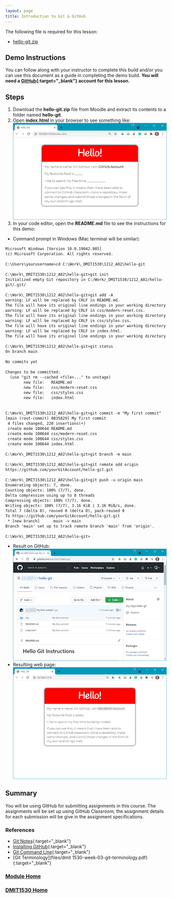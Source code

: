 ```yaml
---
layout: page
title: Introduction to Git & GitHub
---
```


The following file is required for this lesson:
* [hello-git.zip](files/hello-git.zip)

## Demo Instructions
You can follow along with your instructor to complete this build and/or you can use this document as a guide in completing the demo build. **You will need a [GitHub](https://github.com){:target="_blank"} account for this lesson**.

## Steps
1.	Download the **hello-git.zip** file from Moodle and extract its contents to a folder named **hello-git**.
2.	Open **index.html** in your browser to see something like:<br>
![git-01.jpg](files/git-01.jpg)
3.	In your code editor, open the **README.md** file to see the instructions for this demo:<br>
* Command prompt in Windows (Mac terminal will be similar):<br>

```
Microsoft Windows [Version 10.0.19042.985]
(c) Microsoft Corporation. All rights reserved.

C:\Users\yourusername>cd C:\Work\_DMIT1530\1212_A02\hello-git

C:\Work\_DMIT1530\1212_A02\hello-git>git init
Initialized empty Git repository in C:/Work/_DMIT1530/1212_A02/hello-git/.git/

C:\Work\_DMIT1530\1212_A02\hello-git>git add -A
warning: LF will be replaced by CRLF in README.md.
The file will have its original line endings in your working directory
warning: LF will be replaced by CRLF in css/modern-reset.css.
The file will have its original line endings in your working directory
warning: LF will be replaced by CRLF in css/styles.css.
The file will have its original line endings in your working directory
warning: LF will be replaced by CRLF in index.html.
The file will have its original line endings in your working directory

C:\Work\_DMIT1530\1212_A02\hello-git>git status
On branch main

No commits yet

Changes to be committed:
  (use "git rm --cached <file>..." to unstage)
        new file:   README.md
        new file:   css/modern-reset.css
        new file:   css/styles.css
        new file:   index.html


C:\Work\_DMIT1530\1212_A02\hello-git>git commit -m "My first commit"
[main (root-commit) 0835829] My first commit
 4 files changed, 220 insertions(+)
 create mode 100644 README.md
 create mode 100644 css/modern-reset.css
 create mode 100644 css/styles.css
 create mode 100644 index.html

C:\Work\_DMIT1530\1212_A02\hello-git>git branch -m main

C:\Work\_DMIT1530\1212_A02\hello-git>git remote add origin https://github.com/yourGitAccount/hello-git.git

C:\Work\_DMIT1530\1212_A02\hello-git>git push -u origin main
Enumerating objects: 7, done.
Counting objects: 100% (7/7), done.
Delta compression using up to 8 threads
Compressing objects: 100% (7/7), done.
Writing objects: 100% (7/7), 3.16 KiB | 3.16 MiB/s, done.
Total 7 (delta 0), reused 0 (delta 0), pack-reused 0
To https://github.com/yourGitAccount/hello-git.git
 * [new branch]      main -> main
Branch 'main' set up to track remote branch 'main' from 'origin'.

C:\Work\_DMIT1530\1212_A02\hello-git>
```

* Result on GitHub:<br>
![git-02.jpg](files/git-02.jpg)
* Resulting web page:<br>
![git-03.jpg](files/git-03.jpg)

## Summary
You will be using GitHub for submitting assignments in this course. The assignments will be set up using GitHub Classroom; the assignment details for each submission will be give in the assignment specifications.

### References
* [Git Notes](files/git-notes.pdf){:target="_blank"}
* [Installing GitHub](files/dmit1530-week-03-git-installation.pdf){:target="_blank"}
* [Git Command Line](files/dmit1530-week-03-command-line-cheat-sheet.pdf){:target="_blank"}
* [Git Terminology](files/dmit 1530-week-03-git-terminology.pdf){:target="_blank"}

### [Module Home](../)
### [DMIT1530 Home](../../)